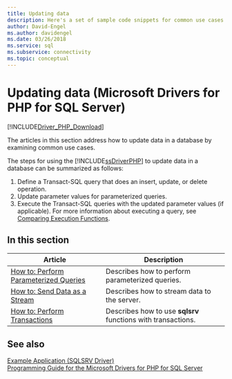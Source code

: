 ```yaml
---
title: Updating data
description: Here's a set of sample code snippets for common use cases where you need to update data in PHP.
author: David-Engel
ms.author: davidengel
ms.date: 03/26/2018
ms.service: sql
ms.subservice: connectivity
ms.topic: conceptual
---
```

# Updating data (Microsoft Drivers for PHP for SQL Server)

[!INCLUDE[Driver_PHP_Download](../../includes/driver_php_download.md)]

The articles in this section address how to update data in a database by examining common use cases.

The steps for using the [!INCLUDE[ssDriverPHP](../../includes/ssdriverphp_md.md)] to update data in a database can be summarized as follows:

1. Define a Transact-SQL query that does an insert, update, or delete operation.
2. Update parameter values for parameterized queries.
3. Execute the Transact-SQL queries with the updated parameter values (if applicable). For more information about executing a query, see [Comparing Execution Functions](comparing-execution-functions.md).

## In this section

|Article|Description|
|---------|---------------|
|[How to: Perform Parameterized Queries](how-to-perform-parameterized-queries.md)|Describes how to perform parameterized queries.|
|[How to: Send Data as a Stream](how-to-send-data-as-a-stream.md)|Describes how to stream data to the server.|
|[How to: Perform Transactions](how-to-perform-transactions.md)|Describes how to use **sqlsrv** functions with transactions.|

## See also

[Example Application &#40;SQLSRV Driver&#41;](example-application-sqlsrv-driver.md)  
[Programming Guide for the Microsoft Drivers for PHP for SQL Server](programming-guide-for-php-sql-driver.md)  

